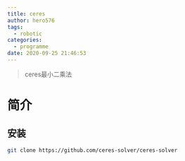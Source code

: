```yaml
---
title: ceres
author: hero576
tags:
  - robotic
categories:
  - programme
date: 2020-09-25 21:46:53
---
```

> ceres最小二乘法

<!-- more -->

# 简介
## 安装
```bash
git clone https://github.com/ceres-solver/ceres-solver
````


